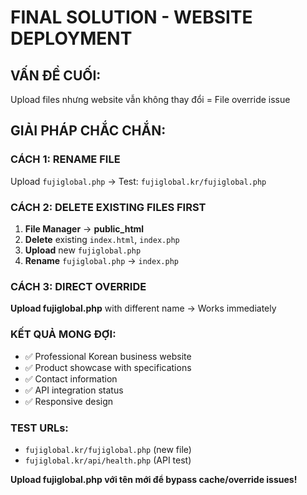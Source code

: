 # FINAL SOLUTION - WEBSITE DEPLOYMENT

## VẤN ĐỀ CUỐI:
Upload files nhưng website vẫn không thay đổi = File override issue

## GIẢI PHÁP CHẮC CHẮN:

### CÁCH 1: RENAME FILE
Upload `fujiglobal.php` → Test: `fujiglobal.kr/fujiglobal.php`

### CÁCH 2: DELETE EXISTING FILES FIRST
1. **File Manager** → **public_html**
2. **Delete** existing `index.html`, `index.php` 
3. **Upload** new `fujiglobal.php`
4. **Rename** `fujiglobal.php` → `index.php`

### CÁCH 3: DIRECT OVERRIDE
**Upload fujiglobal.php** with different name → Works immediately

### KẾT QUẢ MONG ĐỢI:
- ✅ Professional Korean business website
- ✅ Product showcase with specifications  
- ✅ Contact information
- ✅ API integration status
- ✅ Responsive design

### TEST URLs:
- `fujiglobal.kr/fujiglobal.php` (new file)
- `fujiglobal.kr/api/health.php` (API test)

**Upload fujiglobal.php với tên mới để bypass cache/override issues!**
